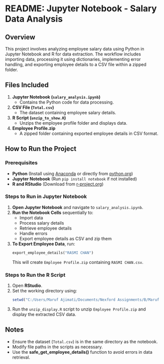# README: Jupyter Notebook - Salary Data Analysis

## Overview
This project involves analyzing employee salary data using Python in Jupyter Notebook and R for data extraction. The workflow includes importing data, processing it using dictionaries, implementing error handling, and exporting employee details to a CSV file within a zipped folder.

## Files Included
1. **Jupyter Notebook (`salary_analysis.ipynb`)**
   - Contains the Python code for data processing.
2. **CSV File (`Total.csv`)**
   - The dataset containing employee salary details.
3. **R Script (`unzip_to_show.R`)**
   - Unzips the employee profile folder and displays data.
4. **Employee Profile.zip**
   - A zipped folder containing exported employee details in CSV format.

## How to Run the Project

### Prerequisites
- **Python** (Install using [Anaconda](https://www.anaconda.com/) or directly from [python.org](https://www.python.org/))
- **Jupyter Notebook** (Run `pip install notebook` if not installed)
- **R and RStudio** (Download from [r-project.org](https://www.r-project.org/))

### Steps to Run in Jupyter Notebook
1. **Open Jupyter Notebook** and navigate to `salary_analysis.ipynb`.
2. **Run the Notebook Cells** sequentially to:
   - Import data
   - Process salary details
   - Retrieve employee details
   - Handle errors
   - Export employee details as CSV and zip them
3. **To Export Employee Data**, run:
   ```python
   export_employee_details("RASMI CHAN")
   ```
   This will create `Employee Profile.zip` containing `RASMI CHAN.csv`.

### Steps to Run the R Script
1. Open **RStudio**.
2. Set the working directory using:
   ```r
   setwd("C:/Users/Maruf Ajimati/Documents/Nexford Assignments/B/Maruf Ajimati Module 2 Assignment Salary Function")
   ```
3. Run the `unzip_display.R` script to unzip `Employee Profile.zip` and display the extracted CSV data.

## Notes
- Ensure the dataset (`Total.csv`) is in the same directory as the notebook.
- Modify file paths in the scripts as necessary.
- Use the **safe_get_employee_details()** function to avoid errors in data retrieval.
